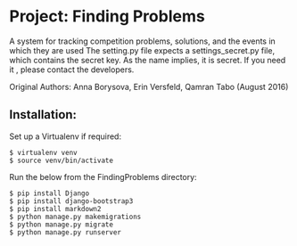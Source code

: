 Project: Finding Problems
===========================

A system for tracking competition problems, solutions, and the events in which they are used
The setting.py file expects a settings_secret.py file, which contains the secret key. As the name implies, it is secret. If you need it , please contact the developers.

Original Authors: Anna Borysova, Erin Versfeld, Qamran Tabo (August 2016)

Installation:
---------------------------------------

Set up a Virtualenv if required:

```
$ virtualenv venv
$ source venv/bin/activate
```

Run the below from the FindingProblems directory:

```
$ pip install Django
$ pip install django-bootstrap3
$ pip install markdown2
$ python manage.py makemigrations
$ python manage.py migrate
$ python manage.py runserver
```

